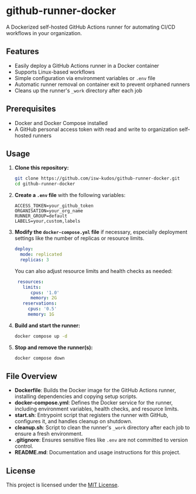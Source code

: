 # github-runner-docker

A Dockerized self-hosted GitHub Actions runner for automating CI/CD workflows in your organization.

## Features

- Easily deploy a GitHub Actions runner in a Docker container
- Supports Linux-based workflows
- Simple configuration via environment variables or `.env` file
- Automatic runner removal on container exit to prevent orphaned runners
- Cleans up the runner's `_work` directory after each job

## Prerequisites

- Docker and Docker Compose installed
- A GitHub personal access token with read and write to organization self-hosted runners

## Usage

1. **Clone this repository:**

   ```sh
   git clone https://github.com/isw-kudos/github-runner-docker.git
   cd github-runner-docker
   ```

2. **Create a `.env` file** with the following variables:

   ```
   ACCESS_TOKEN=your_github_token
   ORGANISATION=your_org_name
   RUNNER_GROUP=default
   LABELS=your,custom,labels
   ```
   
3. **Modify the `docker-compose.yml` file** if necessary, especially deployment settings like the number of replicas or resource limits.

   ```yaml
   deploy:
     mode: replicated
     replicas: 3
   ```

   You can also adjust resource limits and health checks as needed:
   ```yaml
    resources:
      limits:
         cpus: '1.0'
         memory: 2G
      reservations:
        cpus: '0.5'
        memory: 1G
   ```

4. **Build and start the runner:**

   ```sh
   docker compose up -d
   ```

5. **Stop and remove the runner(s):**

   ```sh
   docker compose down
   ```

## File Overview

- **Dockerfile**: Builds the Docker image for the GitHub Actions runner, installing dependencies and copying setup scripts.
- **docker-compose.yml**: Defines the Docker service for the runner, including environment variables, health checks, and resource limits.
- **start.sh**: Entrypoint script that registers the runner with GitHub, configures it, and handles cleanup on shutdown.
- **cleanup.sh**: Script to clean the runner's `_work` directory after each job to ensure a fresh environment.
- **.gitignore**: Ensures sensitive files like `.env` are not committed to version control.
- **README.md**: Documentation and usage instructions for this project.

## License

This project is licensed under the [MIT License](./LICENSE).
